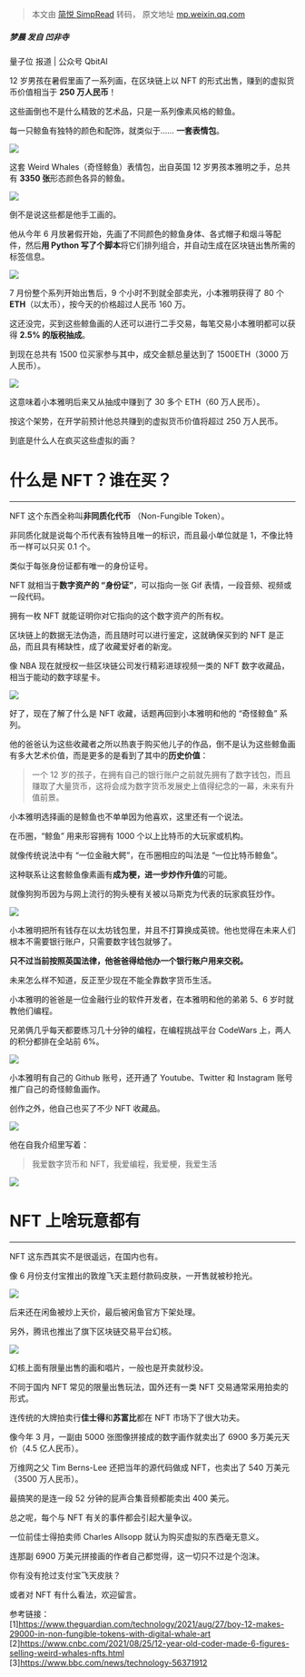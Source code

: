 > 本文由 [简悦 SimpRead](http://ksria.com/simpread/) 转码， 原文地址 [mp.weixin.qq.com](https://mp.weixin.qq.com/s?__biz=MzIzMzMzOTI3Nw==&mid=2247503454&idx=1&sn=986c25c6bbe9e15292602f9a20c99341&chksm=e885aebcdff227aa893a3dd519f1be3d3fc6169692a4118a4e81acf68804c5f1de0668f69960&mpshare=1&scene=1&srcid=0913hRavuYmhR02eWw1PKE3W&sharer_sharetime=1631530146413&sharer_shareid=7fece245937ac96f04f0fb8e1311fff1#rd)

##### 梦晨 发自 凹非寺  
量子位 报道 | 公众号 QbitAI

12 岁男孩在暑假里画了一系列画，在区块链上以 NFT 的形式出售，赚到的虚拟货币价值相当于 **250 万人民币**！  

这些画倒也不是什么精致的艺术品，只是一系列像素风格的鲸鱼。

每一只鲸鱼有独特的颜色和配饰，就类似于…… **一套表情包**。

![](https://mmbiz.qpic.cn/mmbiz_png/YicUhk5aAGtC3GUaaQ0RJqsvaMic0zWoUdwZicktyyg7Lqibg6PbEZBxurN62aPHy6QuZcFA5Tmm4AJIQoCzxaOhcg/640?wx_fmt=png)

这套 Weird Whales（奇怪鲸鱼）表情包，出自英国 12 岁男孩本雅明之手，总共有 **3350 张**形态颜色各异的鲸鱼。

![](https://mmbiz.qpic.cn/mmbiz_png/YicUhk5aAGtC3GUaaQ0RJqsvaMic0zWoUdtOEPA2hz1bBqFniaYvjXibzesMnKTtx7vctv2lHejhyYcVVQJrD6DkaQ/640?wx_fmt=png)

倒不是说这些都是他手工画的。

他从今年 6 月放暑假开始，先画了不同颜色的鲸鱼身体、各式帽子和烟斗等配件，然后**用 Python 写了个脚本**将它们排列组合，并自动生成在区块链出售所需的标签信息。

![](https://mmbiz.qpic.cn/mmbiz_png/YicUhk5aAGtC3GUaaQ0RJqsvaMic0zWoUdvhuY8tLjwibM6CIlGqhfKHC3cV84JRcj4ya59an0JyyAwUZwAYhx8FQ/640?wx_fmt=png)

7 月份整个系列开始出售后，9 个小时不到就全部卖光，小本雅明获得了 80 个 **ETH**（以太币），按今天的价格超过人民币 160 万。

这还没完，买到这些鲸鱼画的人还可以进行二手交易，每笔交易小本雅明都可以获得 **2.5% 的版税抽成**。

到现在总共有 1500 位买家参与其中，成交金额总量达到了 1500ETH（3000 万人民币）。

![](https://mmbiz.qpic.cn/mmbiz_png/YicUhk5aAGtC3GUaaQ0RJqsvaMic0zWoUdPhZvm1ChkyRe9FBmlMn6IqkVec9UjcdDRR8EnS5XpHcbyp3YbtNR5A/640?wx_fmt=png)

这意味着小本雅明后来又从抽成中赚到了 30 多个 ETH（60 万人民币）。

按这个架势，在开学前预计他总共赚到的虚拟货币价值将超过 250 万人民币。

到底是什么人在疯买这些虚拟的画？

# 什么是 NFT？谁在买？
--------------

NFT 这个东西全称叫**非同质化代币** （Non-Fungible Token）。

非同质化就是说每个币代表有独特且唯一的标识，而且最小单位就是 1，不像比特币一样可以只买 0.1 个。

类似于每张身份证都有唯一的身份证号。

NFT 就相当于**数字资产的 “身份证”**，可以指向一张 Gif 表情，一段音频、视频或一段代码。

拥有一枚 NFT 就能证明你对它指向的这个数字资产的所有权。

区块链上的数据无法伪造，而且随时可以进行鉴定，这就确保买到的 NFT 是正品，而且具有稀缺性，成了收藏爱好者的新宠。

像 NBA 现在就授权一些区块链公司发行精彩进球视频一类的 NFT 数字收藏品，相当于能动的数字球星卡。

![](https://mmbiz.qpic.cn/mmbiz_png/YicUhk5aAGtC3GUaaQ0RJqsvaMic0zWoUdN0kgkRCPRgAqhQHXHODf298BXqcljLEm7UfkRjIM4l5vPb3hhfjw6A/640?wx_fmt=png)

好了，现在了解了什么是 NFT 收藏，话题再回到小本雅明和他的 “奇怪鲸鱼” 系列。

他的爸爸认为这些收藏者之所以热衷于购买他儿子的作品，倒不是认为这些鲸鱼画有多大艺术价值，而是更多的是看到了其中的**历史价值**：

> 一个 12 岁的孩子，在拥有自己的银行账户之前就先拥有了数字钱包，而且赚取了大量货币，这将会成为数字货币发展史上值得纪念的一幕，未来有升值前景。

小本雅明选择画的是鲸鱼也不单单因为他喜欢，这里还有一个说法。

在币圈，“鲸鱼” 用来形容拥有 1000 个以上比特币的大玩家或机构。

就像传统说法中有 “一位金融大鳄”，在币圈相应的叫法是 “一位比特币鲸鱼”。

这种联系让这套鲸鱼像素画有**成为梗，进一步炒作升值**的可能。

就像狗狗币因为与网上流行的狗头梗有关被以马斯克为代表的玩家疯狂炒作。

![](https://mmbiz.qpic.cn/mmbiz_png/YicUhk5aAGtC3GUaaQ0RJqsvaMic0zWoUdz0tOiaUSSFX3YqHKkfKg4A0EAoLZslGuw2LGTd5jTwibIghlVtXq3YtQ/640?wx_fmt=png)

小本雅明把所有钱存在以太坊钱包里，并且不打算换成英镑。他也觉得在未来人们根本不需要银行账户，只需要数字钱包就够了。

**只不过当前按照英国法律，他爸爸得给他办一个银行账户用来交税。**

未来怎么样不知道，反正至少现在不能全靠数字货币生活。

小本雅明的爸爸是一位金融行业的软件开发者，在本雅明和他的弟弟 5、6 岁时就教他们编程。

兄弟俩几乎每天都要练习几十分钟的编程，在编程挑战平台 CodeWars 上，两人的积分都排在全站前 6%。

![](https://mmbiz.qpic.cn/mmbiz_png/YicUhk5aAGtC3GUaaQ0RJqsvaMic0zWoUdYR8LjvK9jIiahYf6dKcDmK6qX053LUnypTtrm5CU29XDslF5BhNx1Aw/640?wx_fmt=png)

小本雅明有自己的 Github 账号，还开通了 Youtube、Twitter 和 Instagram 账号推广自己的奇怪鲸鱼画作。

创作之外，他自己也买了不少 NFT 收藏品。

![](https://mmbiz.qpic.cn/mmbiz_png/YicUhk5aAGtC3GUaaQ0RJqsvaMic0zWoUdoCHvj4bqV8yk9skUuyVeQiaszb2Vj5B6O1gjpogKsbgGN9S9TI7RM5w/640?wx_fmt=png)

他在自我介绍里写着：

> 我爱数字货币和 NFT，我爱编程，我爱梗，我爱生活

![](https://mmbiz.qpic.cn/mmbiz_png/YicUhk5aAGtC3GUaaQ0RJqsvaMic0zWoUdywSx0R2m9KHP1svHIZDkMeDcmaaEPiabfYqF9dySGXmibQWEUQwqib1gA/640?wx_fmt=png)

# NFT 上啥玩意都有
------------

NFT 这东西其实不是很遥远，在国内也有。

像 6 月份支付宝推出的敦煌飞天主题付款码皮肤，一开售就被秒抢光。

![](https://mmbiz.qpic.cn/mmbiz_png/YicUhk5aAGtC3GUaaQ0RJqsvaMic0zWoUdQtjVSZooslJJXDW542GAxicZxZqdc9sp7wDiaia7j697Yb5lqIqA03Nwg/640?wx_fmt=png)

后来还在闲鱼被炒上天价，最后被闲鱼官方下架处理。

另外，腾讯也推出了旗下区块链交易平台幻核。

![](https://mmbiz.qpic.cn/mmbiz_png/YicUhk5aAGtC3GUaaQ0RJqsvaMic0zWoUdlkdWMPrLIt66NF32stQLwVNs1Q48x9ibiaZ6TA2jqsWw5GqXHqKeREYg/640?wx_fmt=png)

幻核上面有限量出售的画和唱片，一般也是开卖就秒没。

不同于国内 NFT 常见的限量出售玩法，国外还有一类 NFT 交易通常采用拍卖的形式。

连传统的大牌拍卖行**佳士得**和**苏富比**都在 NFT 市场下了很大功夫。

像今年 3 月，一副由 5000 张图像拼接成的数字画作就卖出了 6900 多万美元天价（4.5 亿人民币）。

万维网之父 Tim Berns-Lee 还把当年的源代码做成 NFT，也卖出了 540 万美元（3500 万人民币）。

最搞笑的是连一段 52 分钟的屁声合集音频都能卖出 400 美元。

总之呢，每个与 NFT 有关的事件都会引起大量争议。

一位前佳士得拍卖师 Charles Allsopp 就认为购买虚拟的东西毫无意义。

连那副 6900 万美元拼接画的作者自己都觉得，这一切只不过是个泡沫。

你有没有抢过支付宝飞天皮肤？

或者对 NFT 有什么看法，欢迎留言。

参考链接：  
[1]https://www.theguardian.com/technology/2021/aug/27/boy-12-makes-29000-in-non-fungible-tokens-with-digital-whale-art  
[2]https://www.cnbc.com/2021/08/25/12-year-old-coder-made-6-figures-selling-weird-whales-nfts.html  
[3]https://www.bbc.com/news/technology-56371912